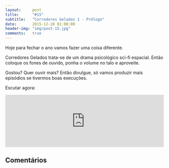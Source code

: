 ```yaml
---
layout:     post
title:      "#15"
subtitle:   "Corredores Gelados 1 - Prólogo"
date:       2015-12-28 01:00:00
header-img: "img/post-15.jpg"
comments: 	true
---
```


Hoje para fechar o ano vamos fazer uma coisa diferente.

Corredores Gelados trata-se de um drama psicológico sci-fi espacial. Então coloque os fones de ouvido, ponha o volume no talo e aproveite.

Gostou? Quer ouvir mais? Então divulgue, só vamos produzir mais episódios se tivermos boas execuções.

Escutar agora:

<iframe width="100%" height="166" scrolling="no" frameborder="no" src="https://w.soundcloud.com/player/?url=https%3A//api.soundcloud.com/tracks/239600715&amp;color=ff5500&amp;auto_play=false&amp;hide_related=false&amp;show_comments=true&amp;show_user=true&amp;show_reposts=false"></iframe>

## Comentários
